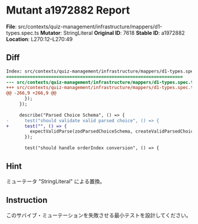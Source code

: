 # Mutant a1972882 Report

**File**: src/contexts/quiz-management/infrastructure/mappers/d1-types.spec.ts
**Mutator**: StringLiteral
**Original ID**: 7618
**Stable ID**: a1972882
**Location**: L270:12–L270:49

## Diff

```diff
Index: src/contexts/quiz-management/infrastructure/mappers/d1-types.spec.ts
===================================================================
--- src/contexts/quiz-management/infrastructure/mappers/d1-types.spec.ts	original
+++ src/contexts/quiz-management/infrastructure/mappers/d1-types.spec.ts	mutated #7618
@@ -266,9 +266,9 @@
       });
     });
 
     describe("Parsed Choice Schema", () => {
-      test("should validate valid parsed choice", () => {
+      test("", () => {
         expectValidParse(zodParsedChoiceSchema, createValidParsedChoice());
       });
 
       test("should handle orderIndex conversion", () => {
```

## Hint

ミューテータ "StringLiteral" による置換。

## Instruction

このサバイブ・ミューテーションを失敗させる最小テストを設計してください。
